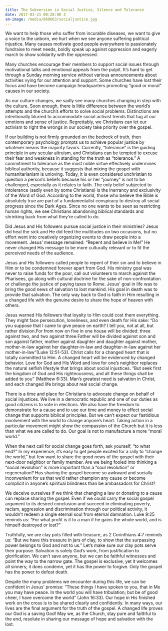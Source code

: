 ```yaml
---
title: The Subversion in Social Justice, Silence and Tolerance
date: 2017-03-21 00:28:00 Z
sm-image: /media/869663/socialjustice.jpg
---
```


We want to help those who suffer from incurable diseases, we want to give a voice to the unborn, we hurt when we see anyone suffering political injustice. Many causes motivate good people everywhere to passionately fundraise to meet needs, boldly speak up against oppression and eagerly march to show solidarity with the oppressed.

Many churches encourage their members to support social issues through motivational talks and emotional appeals from the pulpit. It’s hard to get through a Sunday morning service without various announcements about activities vying for our attention and support. Some churches have lost their focus and have become campaign headquarters promoting “good or moral” causes in our society.

As our culture changes, we sadly see many churches changing in step with the culture. Soon enough, there is little difference between the world’s attempts and the church’s efforts to solve social problems. Distinctions are intentionally blurred to accommodate social activist trends that tug at our emotions and sense of justice. Regrettably, we Christians can let our activism to right the wrongs in our society take priority over the gospel.

If our building is not firmly grounded on the bedrock of truth, then contemporary psychology prompts us to achieve popular justice by whatever means the majority favors. Currently, “tolerance” is the guiding principle in any secular altruism, and Christians can be tempted to excuse their fear and weakness in standing for the truth as “tolerance.” A commitment to tolerance as the most noble virtue effectively undermines biblical authority, because it suggests that mixing the gospel with humanitarianism is unloving. Today, it is even considered unchristian to question a person’s beliefs because his or her “journey” is not to be challenged, especially as it relates to faith. The only belief subjected to intolerance (sadly even by some Christians) is the inerrancy and exclusivity of the Word of God. According to the world, those who believe the Bible is absolutely true are part of a fundamentalist conspiracy to destroy all social progress since the Dark Ages. Since no one wants to be seen as restricting human rights, we see Christians abandoning biblical standards and shrinking back from what they’re called to do.

Did Jesus and His followers pursue social justice in their ministries? Jesus did heal the sick and He did feed the multitudes on two occasions, but no effort went into creatively organizing events to draw people into a movement. Jesus’ message remained: “Repent and believe in Me!” He never changed His message to be more culturally relevant or to fit the perceived needs of the audience.

Jesus and His followers called people to repent of their sin and to believe in Him or to be condemned forever apart from God. His ministry goal was never to raise funds for the poor, call out volunteers to march against the Pharisees, go along with cultural doctrine for the sake of non-confrontation or challenge the justice of paying taxes to Rome. Jesus’ goal in life was to bring the good news of salvation to lost mankind. His goal in death was to provide that salvation. The only way back to God is faith in Him resulting in a changed life with the genuine desire to share the hope of heaven with others.

Jesus warned His followers that loyalty to Him could cost them everything. They might face persecution, loneliness, and even death for His sake: “Do you suppose that I came to give peace on earth? I tell you, not at all, but rather division.For from now on five in one house will be divided: three against two, and two against three.Father will be divided against son and son against father, mother against daughter and daughter against mother, mother-in-law against her daughter-in-law and daughter-in-law against her mother-in-law”(Luke 12:51-53). Christ calls for a changed heart that is totally committed to Him. A changed heart will be evidenced by changed behavior. Love for God and His Word and love for one’s neighbor replaces the natural selfish lifestyle that brings about social injustices. “But seek first the kingdom of God and His righteousness, and all these things shall be added to you” (Matthew 6:33). Man’s greatest need is salvation in Christ, and each changed life brings about real social change.

There is a time and place for Christians to advocate change on behalf of social injustices. We live in a democratic republic and one of our duties as good citizens is to vote in elections. We also have the freedom to demonstrate for a cause and to use our time and money to effect social change that supports biblical principles. But we can’t expect our fastidious involvement with the world to change anyone’s heart. Taking action in a particular movement might show the compassion of the Church but it is less than what we are called to do. Our goal is not to manufacture a more “moral world.”

When the next call for social change goes forth, ask yourself, “to what end?” In my experience, it’s easy to get people excited for a rally to “change the world,” but few want to share the good news of the gospel with their next-door neighbor or family member. Are we being fooled into thinking a “social revolution” is more important than a “soul revolution” or regeneration? Has sharing the gospel become so awkward and socially inconvenient for us that we’d rather champion any cause or become complicit in anyone’s spiritual blindness than be ambassadors for Christ?

We deceive ourselves if we think that changing a law or donating to a cause can replace sharing the gospel. Even if we could carry the social gospel argument to its desired conclusion and succeed in eliminating poverty, racism, aggression and discrimination through our political activity, it wouldn’t redeem a single eternal soul from eternal damnation. Luke 9:25 reminds us: “For what profit is it to a man if he gains the whole world, and is himself destroyed or lost?”

Truthfully, we are clay pots filled with treasure, as 2 Corinthians 4:7 reminds us: “But we have this treasure in jars of clay, to show that the surpassing power belongs to God and not to us.” Let’s make sure our clay pots serve their purpose. Salvation is solely God’s work, from justification to glorification. We can’t save anyone, but we can be faithful witnesses and point the way to the narrow gate. The gospel is exclusive, yet it welcomes all sinners; it does condemn, yet it has the power to forgive. Only the gospel has the power to defeat death.

Despite the many problems we encounter during this life, we can be confident in Jesus’ promise: “These things I have spoken to you, that in Me you may have peace. In the world you will have tribulation; but be of good cheer, I have overcome the world” (John 16:33). Our hope in His finished work on the cross is to be shared clearly and confidently. In many ways, our lives are the final argument for the truth of the gospel. A changed life proves our God is a saving God! May we, as the Church, stay pure and faithful to the end, resolute in sharing our message of hope and salvation with the lost.
